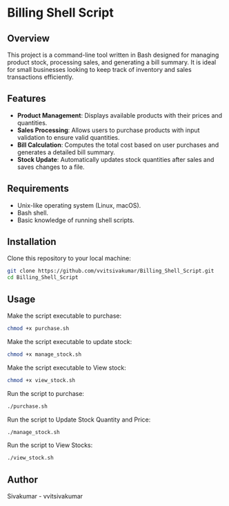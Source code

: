 # Billing Shell Script

## Overview

This project is a command-line tool written in Bash designed for managing product stock, processing sales, and generating a bill summary. It is ideal for small businesses looking to keep track of inventory and sales transactions efficiently.

## Features

- **Product Management**: Displays available products with their prices and quantities.
- **Sales Processing**: Allows users to purchase products with input validation to ensure valid quantities.
- **Bill Calculation**: Computes the total cost based on user purchases and generates a detailed bill summary.
- **Stock Update**: Automatically updates stock quantities after sales and saves changes to a file.

## Requirements

- Unix-like operating system (Linux, macOS).
- Bash shell.
- Basic knowledge of running shell scripts.

## Installation

   Clone this repository to your local machine:
   ```bash
   git clone https://github.com/vvitsivakumar/Billing_Shell_Script.git
   cd Billing_Shell_Script
   ```

## Usage

   Make the script executable to purchase:
   ```bash
   chmod +x purchase.sh
   ```
    
   Make the script executable to update stock:
   ```bash
   chmod +x manage_stock.sh
   ```
   Make the script executable to View stock:
   ```bash
   chmod +x view_stock.sh
   ```

   Run the script to purchase:
   ```bash
   ./purchase.sh
   ```
   Run the script to Update Stock Quantity and Price:
   ```bash
   ./manage_stock.sh
   ```
   Run the script to View Stocks:
   ```bash
   ./view_stock.sh
   ```
   
## Author
Sivakumar - vvitsivakumar


